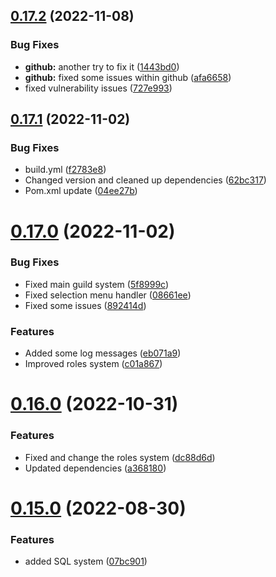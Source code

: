 ## [0.17.2](https://github.com/Greazi-Times/Discord_Bot_Foundation/compare/v0.17.1...v0.17.2) (2022-11-08)


### Bug Fixes

* **github:** another try to fix it ([1443bd0](https://github.com/Greazi-Times/Discord_Bot_Foundation/commit/1443bd09983c3296eec8e8b1cd1a486c8c86247b))
* **github:** fixed some issues within github ([afa6658](https://github.com/Greazi-Times/Discord_Bot_Foundation/commit/afa66587163e0946acd91f452c73788332ef8e71))
* fixed vulnerability issues ([727e993](https://github.com/Greazi-Times/Discord_Bot_Foundation/commit/727e993d34bc1f7ed49fc0f8b3b544b21de343cc))



## [0.17.1](https://github.com/Greazi-Times/Discord_Bot_Foundation/compare/v0.17.0...v0.17.1) (2022-11-02)


### Bug Fixes

* build.yml ([f2783e8](https://github.com/Greazi-Times/Discord_Bot_Foundation/commit/f2783e868b0e506931a44425fec893bf1f0598d2))
* Changed version and cleaned up dependencies  ([62bc317](https://github.com/Greazi-Times/Discord_Bot_Foundation/commit/62bc317d30392921efc9dd2312f18e2e55091657))
* Pom.xml update ([04ee27b](https://github.com/Greazi-Times/Discord_Bot_Foundation/commit/04ee27b35d14130eca7236e213dabbff5ab4d3f7))



# [0.17.0](https://github.com/Greazi-Times/Discord_Bot_Foundation/compare/v0.16.0...v0.17.0) (2022-11-02)


### Bug Fixes

* Fixed main guild system ([5f8999c](https://github.com/Greazi-Times/Discord_Bot_Foundation/commit/5f8999c83fbcd174d4f4aabe3c5c7e3d3f900268))
* Fixed selection menu handler ([08661ee](https://github.com/Greazi-Times/Discord_Bot_Foundation/commit/08661ee85cd9526f20d3e8d583deaf16d983a316))
* Fixed some issues ([892414d](https://github.com/Greazi-Times/Discord_Bot_Foundation/commit/892414dca253946e8b505b847185b93b1d5abd90))


### Features

* Added some log messages ([eb071a9](https://github.com/Greazi-Times/Discord_Bot_Foundation/commit/eb071a94077aa0d708fb98f88994e0a114249f2c))
* Improved roles system ([c01a867](https://github.com/Greazi-Times/Discord_Bot_Foundation/commit/c01a8679fbde5ccbb99a8d1902f09da86e9ea62c))



# [0.16.0](https://github.com/Greazi-Times/Discord_Bot_Foundation/compare/v0.15.0...v0.16.0) (2022-10-31)


### Features

* Fixed and change the roles system ([dc88d6d](https://github.com/Greazi-Times/Discord_Bot_Foundation/commit/dc88d6d64fefd266e4e5c482574d5959a380aa28))
* Updated dependencies  ([a368180](https://github.com/Greazi-Times/Discord_Bot_Foundation/commit/a368180c3d8c90be0d669e7fd22ee469bb509a94))



# [0.15.0](https://github.com/Greazi-Times/Discord_Bot_Foundation/compare/v0.14.0...v0.15.0) (2022-08-30)


### Features

* added SQL system ([07bc901](https://github.com/Greazi-Times/Discord_Bot_Foundation/commit/07bc9013f801808825417390a75744eb6c617a2e))



